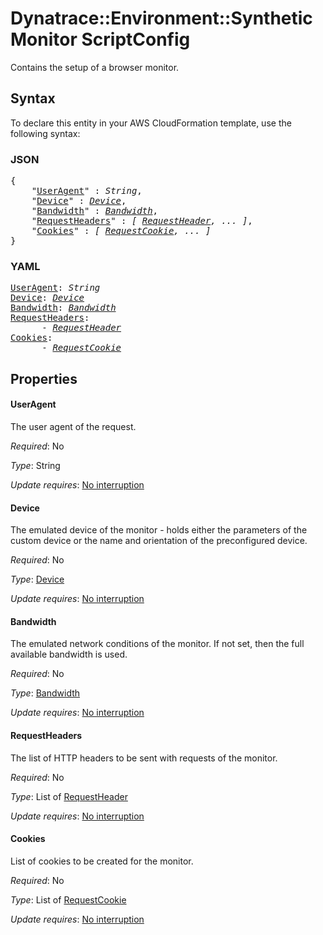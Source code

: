 # Dynatrace::Environment::SyntheticMonitor ScriptConfig

Contains the setup of a browser monitor.

## Syntax

To declare this entity in your AWS CloudFormation template, use the following syntax:

### JSON

<pre>
{
    "<a href="#useragent" title="UserAgent">UserAgent</a>" : <i>String</i>,
    "<a href="#device" title="Device">Device</a>" : <i><a href="device.md">Device</a></i>,
    "<a href="#bandwidth" title="Bandwidth">Bandwidth</a>" : <i><a href="bandwidth.md">Bandwidth</a></i>,
    "<a href="#requestheaders" title="RequestHeaders">RequestHeaders</a>" : <i>[ <a href="requestheader.md">RequestHeader</a>, ... ]</i>,
    "<a href="#cookies" title="Cookies">Cookies</a>" : <i>[ <a href="requestcookie.md">RequestCookie</a>, ... ]</i>
}
</pre>

### YAML

<pre>
<a href="#useragent" title="UserAgent">UserAgent</a>: <i>String</i>
<a href="#device" title="Device">Device</a>: <i><a href="device.md">Device</a></i>
<a href="#bandwidth" title="Bandwidth">Bandwidth</a>: <i><a href="bandwidth.md">Bandwidth</a></i>
<a href="#requestheaders" title="RequestHeaders">RequestHeaders</a>: <i>
      - <a href="requestheader.md">RequestHeader</a></i>
<a href="#cookies" title="Cookies">Cookies</a>: <i>
      - <a href="requestcookie.md">RequestCookie</a></i>
</pre>

## Properties

#### UserAgent

The user agent of the request.

_Required_: No

_Type_: String

_Update requires_: [No interruption](https://docs.aws.amazon.com/AWSCloudFormation/latest/UserGuide/using-cfn-updating-stacks-update-behaviors.html#update-no-interrupt)

#### Device

The emulated device of the monitor - holds either the parameters of the custom device or the name and orientation of the preconfigured device.

_Required_: No

_Type_: <a href="device.md">Device</a>

_Update requires_: [No interruption](https://docs.aws.amazon.com/AWSCloudFormation/latest/UserGuide/using-cfn-updating-stacks-update-behaviors.html#update-no-interrupt)

#### Bandwidth

The emulated network conditions of the monitor. If not set, then the full available bandwidth is used.

_Required_: No

_Type_: <a href="bandwidth.md">Bandwidth</a>

_Update requires_: [No interruption](https://docs.aws.amazon.com/AWSCloudFormation/latest/UserGuide/using-cfn-updating-stacks-update-behaviors.html#update-no-interrupt)

#### RequestHeaders

The list of HTTP headers to be sent with requests of the monitor.

_Required_: No

_Type_: List of <a href="requestheader.md">RequestHeader</a>

_Update requires_: [No interruption](https://docs.aws.amazon.com/AWSCloudFormation/latest/UserGuide/using-cfn-updating-stacks-update-behaviors.html#update-no-interrupt)

#### Cookies

List of cookies to be created for the monitor.

_Required_: No

_Type_: List of <a href="requestcookie.md">RequestCookie</a>

_Update requires_: [No interruption](https://docs.aws.amazon.com/AWSCloudFormation/latest/UserGuide/using-cfn-updating-stacks-update-behaviors.html#update-no-interrupt)

